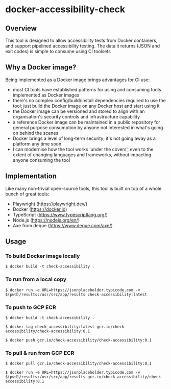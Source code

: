 # docker-accessibility-check

## Overview
This tool is designed to allow accessibility tests from Docker containers, and support pipelined accessibility testing. The data it returns (JSON and exit codes) is simple to consume using CI toolsets

## Why a Docker image?
Being implemented as a Docker image brings advantages for CI use:
- most CI tools have established patterns for using and consuming tools implemented as Docker images
- there's no complex config/build/install dependencies required to use the tool; just build the Docker image on any Docker host and start using it
- the Docker image can be versioned and stored to align with an organisation's security controls and infrastructure capability
- a reference Docker image can be maintained in a public repository for general purpose consumption by anyone not interested in what's going on behind the scenes
- Docker brings a level of long-term security; it's not going away as a platform any time soon
- I can modernise how the tool works 'under the covers', even to the extent of changing languages and frameworks, without impacting anyone consuming the tool

## Implementation
Like many non-trivial open-source tools, this tool is built on top of a whole bunch of great tools:
- Playwright (https://playwright.dev/)
- Docker (https://docker.io)
- TypeScript (https://www.typescriptlang.org/)
- Node.js (https://nodejs.org/en/)
- Axe from deque (https://www.deque.com/axe/)

## Usage

### To build Docker image locally
`$ docker build -t check-accessibility .`

### To run from a local copy
`$ docker run -e URL=https://jsonplaceholder.typicode.com -v $(pwd)/results:/usr/src/app/results check-accessibility:latest`

### To push to GCP ECR
`$ docker build -t check-accessibility .`

`$ docker tag check-accessibility:latest gcr.io/check-accessibility/check-accessibility:0.1`

`$ docker push gcr.io/check-accessibility/check-accessibility:0.1`

### To pull & run from GCP ECR
`$ docker pull gcr.io/check-accessibility/check-accessibility:0.1`

`$ docker run -e URL=https://jsonplaceholder.typicode.com -v $(pwd)/results:/usr/src/app/results gcr.io/check-accessibility/check-accessibility:0.1`
